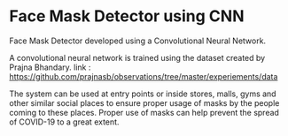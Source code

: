# Face Mask Detector using CNN
Face Mask Detector developed using a Convolutional Neural Network.

A convolutional neural network is trained using the dataset created by Prajna Bhandary.
link : https://github.com/prajnasb/observations/tree/master/experiements/data

The system can be used at entry points or inside stores, malls, gyms and other similar social places to ensure proper usage of masks by the people coming to these places. Proper use of masks can help prevent the spread of COVID-19 to a great extent.
